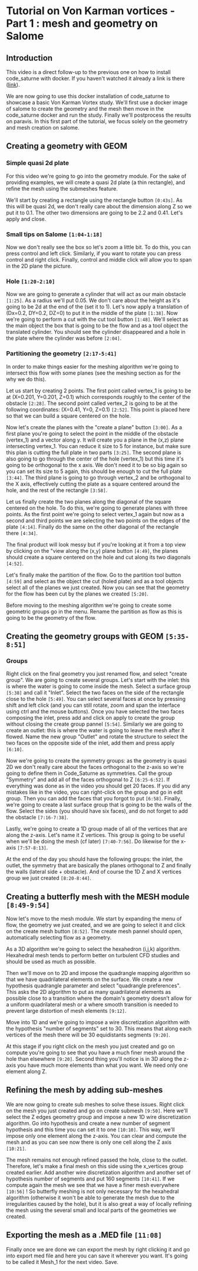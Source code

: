 # Tutorial on Von Karman vortices - Part 1 : mesh and geometry on Salome

## Introduction

This video is a direct follow-up to the previous one on how to install code_saturne with docker.
If you haven't watched it already a link is there ([link](https://youtu.be/toaXeW8Wt94)).

We are now going to use this docker installation of code_saturne to showcase a basic Von Karman
Vortex study. We'll first use a docker image of salome to create the geometry and the mesh then
move in the code_saturne docker and run the study. Finally we'll
postprocess the results on paravis. In this first part of the tutorial, we focus solely on the 
geometry and mesh creation on salome.

## Creating a geometry with GEOM

### Simple quasi 2d plate

For this video we're going to go into the geometry module. For the sake of providing examples, we will create a quasi 2d plate (a thin rectangle), and refine the mesh using the submeshes feature. 

We'll start by creating a rectangle using the rectangle button `[0:43s]`. As this will be quasi 2d, we don't really care about the dimension along Z so we put it to 0.1. The other two dimensions are going to be 2.2 and 0.41. Let's apply and close.

### Small tips on Salome `[1:04-1:18]`

Now we don't really see the box so let's zoom a little bit. To do this, you can press control and left click. Similarly, if you want to rotate you can press control and right click. Finally, control and middle click will allow you to span in the 2D plane the picture.

### Hole `[1:20-2:10]`

Now we are going to generate a cylinder that will act as our main obstacle `[1:25]`. As a radius we'll put 0.05.
We don't care about the height as it's going to be 2d at the end of the (set it to 1). Let's now apply a translation of (Dx=0.2, DY=0.2, DZ=0) to put it in the middle of the plate `[1:38]`. Now we're going to perform a cut with
the cut tool button `[1:48]`. We'll select as the main object the box that is going to be the flow and as a tool
object the translated cylinder. You should see the cylinder disappeared and a hole in the plate where the cylinder was before `[2:04]`.

### Partitioning the geometry `[2:17-5:41]`

In order to make things easier for the meshing algorithm we're going to intersect this flow with some planes (see the meshing section as for the why we do this).

Let us start by creating 2 points. The first point called vertex_1 is going to be at (X=0.201, Y=0.201, Z=0.1) which corresponds roughly to the center of the obstacle `[2:28]`. The second point called vertex_2 is going to be at the following coordinates: (X=0.41, Y=0, Z=0.1) `[2:52]`. This point is placed here so that we can build a square centered on the hole.

Now let's create the planes with the "create a plane" button `[3:00]`. As a first plane you're going to select
the point in the middle of the obstacle (vertex_1) and a vector along y. It will create you a plane in the (x,z) plane intersecting vertex_1. You can reduce it size to 5 for instance, but make sure this plan is cutting the full plate in two parts `[3:25]`.
The second plane is also going to go through the center of the hole (vertex_1) but this time it's going to be orthogonal to the x axis. We don't need it to be so big again so you can set its size to 5 again, this should be enough to cut the full plate `[3:44]`. 
The third plane is going to go through vertex_2 and be orthogonal to the X axis, effectively cutting the plate as a square centered around the hole, and the rest of the rectangle `[3:58]`.

Let us finally create the two planes along the diagonal of the square centered on the hole. To do this, we're going to generate planes with three points. As the first point we're going to select vertex_1 again but now as a second and third points we are selecting the two points on the edges of the plate `[4:14]`. Finally do the same on the other diagonal of the rectangle there `[4:34]`.

The final product will look messy but if you're looking at it from a top view by clicking on the "view along the (x,y) plane button `[4:49]`, the planes should create a square centered on the hole and cut along its two diagonals `[4:52]`. 

Let's finally make the partition of the flow. Go to the partition tool button `[4:59]` and select as the object the cut (holed plate) and as a tool objects select all of the planes we just created. Now you can see that the geometry for the flow has been cut by the planes we created `[5:20]`. 

Before moving to the meshing algorithm we're going to create some geometric groups go in the menu. Rename the partition as flow as this is going to be the geometry of the flow.


## Creating the geometry groups with GEOM `[5:35-8:51]`

### Groups

Right click on the final geometry you just renamed flow, and select "create group". We are going
to create several groups. Let's start with the inlet: this is where the water is going to come inside the mesh.
Select a surface group `[5:38]` and call it "Inlet". Select the two faces on the side of the rectangle close to the hole `[5:49]`. You can select several faces at once by pressing shift and left click (and you can still rotate, zoom and span the interface using ctrl and the mouse buttons). Once you have selected the two faces composing the inlet, press add and click on apply to create the group without closing the create group pannel `[5:54]`. Similarly we are going to create an outlet: this is where the water is going to leave the mesh after it flowed. Name the new group "Outlet" and rotate the structure to select the two faces on the opposite side of the inlet, add them and press apply `[6:10]`.

Now we're going to create the symmetry groups: as the geometry is quasi 2D we don't really care about the faces orthogonal to the z-axis so we're going to define them in Code_Saturne as symmetries. Call the group "Symmetry" and add all of the faces orthogonal to Z `[6:25-6:52]`. If everything was done as in the video you should get 20 faces. If you did any mistakes like in the video, you can right-click on the group and go in edit group. Then you can add the faces that you forgot to put `[6:58]`. Finally, we're going to create a last surface group that is going to be the walls of the flow. Select the sides (you should have six faces), and do not forget to add the obstacle `[7:16-7:38]`. 

Lastly, we're going to create a 1D group made of all of the vertices that are along the z-axis. Let's name it Z vertices. This group is going to be useful when we'll be doing the mesh (cf later) `[7:40-7:56]`. Do likewise for the x-axis `[7:57-8:13]`.
 
At the end of the day you should have the following groups: the inlet, the outlet, the symmetry that are basically the planes orthogonal to Z and finally the walls (lateral side + obstacle). And of course the 1D Z and X vertices group we just created `[8:20-8:44]`.

## Creating a butterfly mesh with the MESH module `[8:49-9:54]`

Now let's move to the mesh module. We start by expanding the menu of flow, the geometry we just created, and we are going to select it and click on the create mesh button `[8:52]`. The create mesh pannel should open, automatically selecting flow as a geometry. 

As a 3D algorithm we're going to select the hexahedron (i,j,k) algorithm. Hexahedral mesh tends to perform better on turbulent CFD studies and should be used as much as possible.

Then we'll move on to 2D and impose the quadrangle mapping algorithm so that we have quadrilateral elements on the surface.
We create a new hypothesis quadrangle parameter and select "quadrangle preferences". This asks the 2D algorithm to put as many quadrilateral elements as possible close to a transition where the domain's geometry doesn’t allow for a uniform quadrilateral mesh or a where smooth transition is needed to prevent large distortion of mesh elements `[9:12]`.

Move into 1D and we're going to impose a wire discretization algorithm with the hypothesis "number of segments" set to 30. This means that along each vertices of the mesh there will be 30 equidistants segments `[9:20]`.

At this stage if you right click on the mesh you just created and go on compute you're going to see that you have a much
finer mesh around the hole than elsewhere `[9:20]`. Second thing you'll notice is in 3D along the z-axis you have much more elements than what you want. We need only one element along Z.

## Refining the mesh by adding sub-meshes

We are now going to create sub meshes to solve these issues. Right click on the mesh you just created and go on create submesh `[9:50]`.
Here we'll select the Z edges geometry group and impose a new 1D wire discretization algorithm. Go into hypothesis
and create a new number of segment hypothesis and this time you can set it to one `[10:10]`. This way, we'll impose only one
element along the z-axis. You can clear and compute the mesh and as you can see now there is only one cell along the
Z axis `[10:21]`. 

The mesh remains not enough refined passed the hole, close to the outlet. Therefore, let's make a final mesh on this side using the x_vertices group created earlier. Add another wire discretization algorithm and another set of hypothesis number of segments and put 160 segments `[10:41]`. If we compute again the mesh we see that we have a finer mesh everywhere `[10:56]` ! So butterfly meshing is not only necessary for the hexahedral algorithm (otherwise it won't be able to generate the mesh due to the irregularities caused by the hole), but it is also great a way of locally refining the mesh using the several small and local parts of the geometries we created.

## Exporting the mesh as a .MED file `[11:08]`

Finally once we are done we can export the mesh by right clicking it and go into export med file and here you can save
it wherever you want. It's going to be called it Mesh_1 for the next video. Save.
